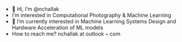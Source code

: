 - 👋 Hi, I’m @nchallak 
- I’m interested in Computational Photography & Machine Learning
- 🌱 I’m currently interested in Machine Learning Systems Design and Hardware Acceleration of ML models
- How to reach me? nchallak at outlook ◦ com

<!---
nchallak/nchallak is a ✨ special ✨ repository because its `README.md` (this file) appears on your GitHub profile.
You can click the Preview link to take a look at your changes.
--->
